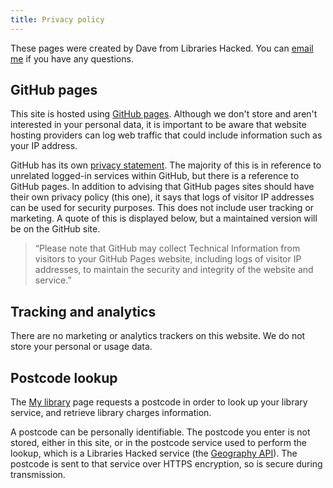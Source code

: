 ```yaml
---
title: Privacy policy
---
```


These pages were created by Dave from Libraries Hacked. You can [email me](mailto:info@librarieshacked.org) if you have any questions.

## GitHub pages

This site is hosted using [GitHub pages](https://pages.github.com/). Although we don't store and aren't interested in your personal data, it is important to be aware that website hosting providers can log web traffic that could include information such as your IP address.

GitHub has its own [privacy statement](https://help.github.com/en/github/site-policy/github-privacy-statement). The majority of this is in reference to unrelated logged-in services within GitHub, but there is a reference to GitHub pages. In addition to advising that GitHub pages sites should have their own privacy policy (this one), it says that logs of visitor IP addresses can be used for security purposes. This does not include user tracking or marketing. A quote of this is displayed below, but a maintained version will be on the GitHub site.

> “Please note that GitHub may collect Technical Information from visitors to your GitHub Pages website, including logs of visitor IP addresses, to maintain the security and integrity of the website and service.”

## Tracking and analytics

There are no marketing or analytics trackers on this website. We do not store your personal or usage data.

## Postcode lookup

The [My library](/my-library) page requests a postcode in order to look up your library service, and retrieve library charges information.

A postcode can be personally identifiable. The postcode you enter is not stored, either in this site, or in the postcode service used to perform the lookup, which is a Libraries Hacked service (the [Geography API](https://github.com/LibrariesHacked/api-geography)). The postcode is sent to that service over HTTPS encryption, so is secure during transmission.
